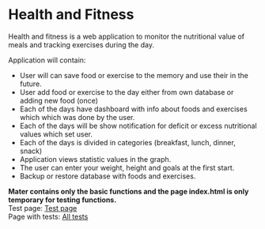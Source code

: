 # Health and Fitness
Health and fitness is a web application to monitor the nutritional value of meals and tracking exercises during the day.

Application will contain: <br>
<ul>
<li>User will can save food or exercise to the memory and use their in the future.</li>
<li>User add food or exercise to the day either from own database or adding new food (once) </li>
<li>Each of the days have dashboard with info about foods and exercises which which was done by the user.</li>
<li>Each of the days will be show notification for deficit or excess nutritional values which set user.</li>
<li>Each of the days is divided in categories (breakfast, lunch, dinner, snack)</li>
<li>Application views statistic values in the graph.</li>
<li>The user can enter your weight, height and goals at the first start.</li>
<li>Backup or restore database with foods and exercises.</li>
</ul>
<b>Mater contains only the basic functions and the page index.html is only temporary for testing functions.</b> <br>
Test page:
<a href="https://htmlpreview.github.io/?https://github.com/kukom6/Fitness/blob/master/index.html"> Test page</a> <br>
Page with tests: 
<a href="https://htmlpreview.github.io/?https://github.com/kukom6/Fitness/blob/master/AllTests.html"> All tests</a>

